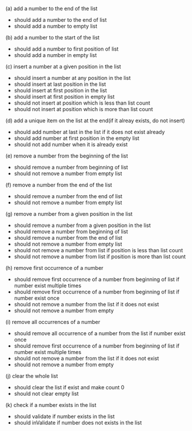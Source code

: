 (a) add a number to the end of the list
  * should add a number to the end of list
  * should add a number to empty list

(b) add a number to the start of the list
  * should add a number to first position of list
  * should add a number in empty list

(c) insert a number at a given position in the list
  * should insert a number at any position in the list
  * should insert at last position in the list
  * should insert at first position in the list
  * should insert at first position in empty list
  * should not insert at position which is less than list count
  * should not insert at position which is more than list count

(d) add a unique item on the list at the end(if it alreay exists, do not insert)
  * should add number at last in the list if it does not exist already
  * should add number at first position in the empty list
  * should not add number when it is already exist

(e) remove a number from the beginning of the list
  * should remove a number from beginning of list
  * should not remove a number from empty list

(f) remove a number from the end of the list
  * should remove a number from the end of list
  * should not remove a number from empty list

(g) remove a number from a given position in the list
  * should remove a number from a given position in the list
  * should remove a number from beginning of list
  * should remove a number from the end of list
  * should not remove a number from empty list
  * should not remove a number from list if position is less than list count
  * should not remove a number from list if position is more than list count

(h) remove first occurrence of a number
  * should remove first occurrence of a number from beginning of list if number exist multiple times
  * should remove first occurrence of a number from beginning of list if number exist once
  * should  not remove a number from the list if it does not exist
  * should  not remove a number from empty

(i) remove all occurrences of a number
  * should remove all occurrence of a number from the list if number exist once
  * should remove first occurrence of a number from beginning of list if number exist multiple times
  * should  not remove a number from the list if it does not exist
  * should  not remove a number from empty
  
(j) clear the whole list
  * should clear the list if exist and make count 0
  * should not clear empty list

(k) check if a number exists in the list
  * should validate if number exists in the list
  * should inValidate if number does not exists in the list